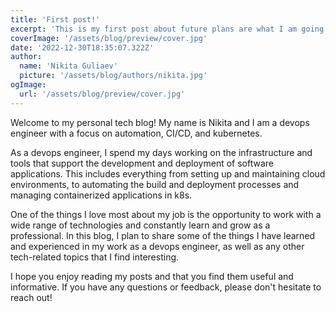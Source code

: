 ```yaml
---
title: 'First post!'
excerpt: 'This is my first post about future plans are what I am going to write about on this blog. Stay tuned!'
coverImage: '/assets/blog/preview/cover.jpg'
date: '2022-12-30T18:35:07.322Z'
author:
  name: 'Nikita Guliaev'
  picture: '/assets/blog/authors/nikita.jpg'
ogImage:
  url: '/assets/blog/preview/cover.jpg'
---
```


Welcome to my personal tech blog! My name is Nikita and I am a devops engineer with a focus on automation, CI/CD, and kubernetes.

As a devops engineer, I spend my days working on the infrastructure and tools that support the development and deployment of software applications. This includes everything from setting up and maintaining cloud environments, to automating the build and deployment processes and managing containerized applications in k8s.

One of the things I love most about my job is the opportunity to work with a wide range of technologies and constantly learn and grow as a professional. In this blog, I plan to share some of the things I have learned and experienced in my work as a devops engineer, as well as any other tech-related topics that I find interesting.

I hope you enjoy reading my posts and that you find them useful and informative. If you have any questions or feedback, please don't hesitate to reach out!
